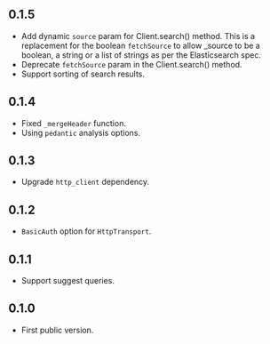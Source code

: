 ## 0.1.5

- Add dynamic `source` param for Client.search() method. This is a replacement for the boolean `fetchSource` to allow _source to be a boolean, a string or a list of strings as per the Elasticsearch spec.
- Deprecate `fetchSource` param in the Client.search() method.
- Support sorting of search results.

## 0.1.4

- Fixed `_mergeHeader` function.
- Using `pedantic` analysis options.

## 0.1.3

- Upgrade `http_client` dependency.

## 0.1.2

- `BasicAuth` option for `HttpTransport`.

## 0.1.1

- Support suggest queries.

## 0.1.0

- First public version.
